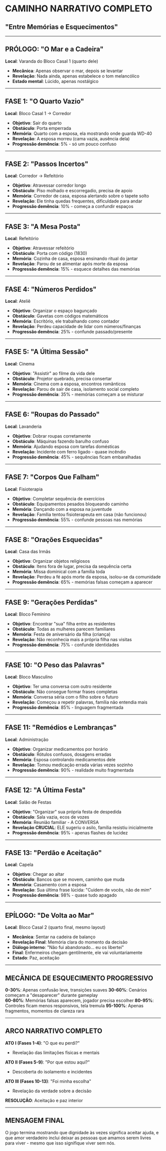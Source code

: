 # CAMINHO NARRATIVO COMPLETO
## "Entre Memórias e Esquecimentos"

---

## PRÓLOGO: "O Mar e a Cadeira"
**Local**: Varanda do Bloco Casal 1 (quarto dele)
- **Mecânica**: Apenas observar o mar, depois se levantar
- **Revelação**: Nada ainda, apenas estabelece o tom melancólico
- **Estado mental**: Lúcido, apenas nostálgico

---

## FASE 1: "O Quarto Vazio" 
**Local**: Bloco Casal 1 → Corredor
- **Objetivo**: Sair do quarto
- **Obstáculo**: Porta emperrada
- **Memória**: Quarto com a esposa, ela mostrando onde guarda WD-40
- **Revelação**: A esposa morreu (cama vazia, ausência dela)
- **Progressão demência**: 5% - só um pouco confuso

---

## FASE 2: "Passos Incertos"
**Local**: Corredor → Refeitório  
- **Objetivo**: Atravessar corredor longo
- **Obstáculo**: Piso molhado e escorregadio, precisa de apoio
- **Memória**: Corredor de casa, esposa alertando sobre o tapete solto
- **Revelação**: Ele tinha quedas frequentes, dificuldade para andar
- **Progressão demência**: 10% - começa a confundir espaços

---

## FASE 3: "A Mesa Posta"
**Local**: Refeitório
- **Objetivo**: Atravessar refeitório  
- **Obstáculo**: Porta com código (1830)
- **Memória**: Cozinha de casa, esposa ensinando ritual do jantar
- **Revelação**: Parou de se alimentar após morte da esposa
- **Progressão demência**: 15% - esquece detalhes das memórias

---

## FASE 4: "Números Perdidos"
**Local**: Ateliê
- **Objetivo**: Organizar o espaço bagunçado
- **Obstáculo**: Gavetas com códigos matemáticos
- **Memória**: Escritório, ele trabalhando como contador
- **Revelação**: Perdeu capacidade de lidar com números/finanças  
- **Progressão demência**: 25% - confunde passado/presente

---

## FASE 5: "A Última Sessão"
**Local**: Cinema  
- **Objetivo**: "Assistir" ao filme da vida dele
- **Obstáculo**: Projetor quebrado, precisa consertar
- **Memória**: Cinema com a esposa, encontros românticos
- **Revelação**: Parou de sair de casa, isolamento social completo
- **Progressão demência**: 35% - memórias começam a se misturar

---

## FASE 6: "Roupas do Passado"
**Local**: Lavanderia
- **Objetivo**: Dobrar roupas corretamente
- **Obstáculo**: Máquinas fazendo barulho confuso
- **Memória**: Ajudando esposa com tarefas domésticas  
- **Revelação**: Incidente com ferro ligado - quase incêndio
- **Progressão demência**: 45% - sequências ficam embaralhadas

---

## FASE 7: "Corpos Que Falham"  
**Local**: Fisioterapia
- **Objetivo**: Completar sequência de exercícios
- **Obstáculo**: Equipamentos pesados bloqueando caminho
- **Memória**: Dançando com a esposa na juventude
- **Revelação**: Família tentou fisioterapeuta em casa (não funcionou)
- **Progressão demência**: 55% - confunde pessoas nas memórias

---

## FASE 8: "Orações Esquecidas"
**Local**: Casa das Irmãs  
- **Objetivo**: Organizar objetos religiosos
- **Obstáculo**: Itens fora de lugar, precisa da sequência certa
- **Memória**: Missa dominical com a família toda
- **Revelação**: Perdeu a fé após morte da esposa, isolou-se da comunidade
- **Progressão demência**: 65% - memórias falsas começam a aparecer

---

## FASE 9: "Gerações Perdidas"
**Local**: Bloco Feminino
- **Objetivo**: Encontrar "sua" filha entre as residentes  
- **Obstáculo**: Todas as mulheres parecem familiares
- **Memória**: Festa de aniversário da filha (criança)
- **Revelação**: Não reconhecia mais a própria filha nas visitas
- **Progressão demência**: 75% - confunde identidades

---

## FASE 10: "O Peso das Palavras"
**Local**: Bloco Masculino
- **Objetivo**: Ter uma conversa com outro residente
- **Obstáculo**: Não consegue formar frases completas
- **Memória**: Conversa séria com o filho sobre o futuro
- **Revelação**: Começou a repetir palavras, família não entendia mais
- **Progressão demência**: 85% - linguagem fragmentada

---

## FASE 11: "Remédios e Lembranças"
**Local**: Administração
- **Objetivo**: Organizar medicamentos por horário
- **Obstáculo**: Rótulos confusos, dosagens erradas
- **Memória**: Esposa controlando medicamentos dele
- **Revelação**: Tomou medicação errada várias vezes sozinho
- **Progressão demência**: 90% - realidade muito fragmentada

---

## FASE 12: "A Última Festa"
**Local**: Salão de Festas
- **Objetivo**: "Organizar" sua própria festa de despedida
- **Obstáculo**: Sala vazia, ecos de vozes
- **Memória**: Reunião familiar - A CONVERSA
- **Revelação CRUCIAL**: ELE sugeriu o asilo, família resistiu inicialmente
- **Progressão demência**: 95% - apenas flashes de lucidez

---

## FASE 13: "Perdão e Aceitação"  
**Local**: Capela
- **Objetivo**: Chegar ao altar
- **Obstáculo**: Bancos que se movem, caminho que muda
- **Memória**: Casamento com a esposa
- **Revelação**: Sua última frase lúcida: "Cuidem de vocês, não de mim"
- **Progressão demência**: 98% - quase tudo apagado

---

## EPÍLOGO: "De Volta ao Mar"
**Local**: Bloco Casal 2 (quarto final, mesmo layout)
- **Mecânica**: Sentar na cadeira de balanço
- **Revelação Final**: Memória clara do momento da decisão
- **Diálogo interno**: "Não fui abandonado... eu os libertei"
- **Final**: Enfermeiros chegam gentilmente, ele vai voluntariamente
- **Estado**: Paz, aceitação

---

## MECÂNICA DE ESQUECIMENTO PROGRESSIVO

**0-30%**: Apenas confusão leve, transições suaves
**30-60%**: Cenários começam a "desaparecer" durante gameplay  
**60-80%**: Memórias falsas aparecem, jogador precisa escolher
**80-95%**: Controles ficam menos responsivos, tela tremula
**95-100%**: Apenas fragmentos, momentos de clareza rara

---

## ARCO NARRATIVO COMPLETO

**ATO I (Fases 1-4)**: "O que eu perdi?"
- Revelação das limitações físicas e mentais

**ATO II (Fases 5-9)**: "Por que estou aqui?"  
- Descoberta do isolamento e incidentes

**ATO III (Fases 10-13)**: "Foi minha escolha"
- Revelação da verdade sobre a decisão

**RESOLUÇÃO**: Aceitação e paz interior

---

## MENSAGEM FINAL
O jogo termina mostrando que dignidade às vezes significa aceitar ajuda, e que amor verdadeiro inclui deixar as pessoas que amamos serem livres para viver - mesmo que isso signifique viver sem nós.
